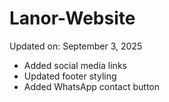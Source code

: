 # Lanor-Website

Updated on: September 3, 2025
- Added social media links
- Updated footer styling
- Added WhatsApp contact button